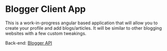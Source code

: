 # Blogger Client App

This is a work-in-progress angular based application that will allow you to create your profile and add blogs/articles. It will be similar to other blogging websites with a few custom tweakings. 

Back-end: [Blogger API](https://www.github.com/ashwin9999/blogger-api)
